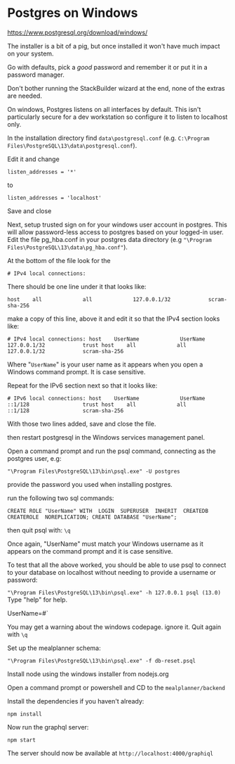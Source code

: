 # Postgres on Windows

https://www.postgresql.org/download/windows/

The installer is a bit of a pig, but once installed it won't have much impact on your system.

Go with defaults, pick a *good* password and remember it or put it in a password manager.

Don't bother running the StackBuilder wizard at the end, none of the extras are needed.

On windows, Postgres listens on all interfaces by default. This isn't particularly secure for a dev workstation so configure it to listen to localhost only.

In the installation directory find `data\postgresql.conf` (e.g. `C:\Program Files\PostgreSQL\13\data\postgresql.conf`).

Edit it and change

`listen_addresses = '*'`

to 

`listen_addresses = 'localhost'`

Save and close 

Next, setup trusted sign on for your windows user account in postgres. This will allow password-less access to postgres based on your logged-in user.  Edit the file pg_hba.conf in your postgres data directory (e.g `"\Program Files\PostgreSQL\13\data\pg_hba.conf"`).

At the bottom of the file look for the

`# IPv4 local connections:`

There should be one line under it that looks like:

`host    all             all             127.0.0.1/32            scram-sha-256`

make a copy of this line, above it and edit it so that the IPv4 section looks like:

`# IPv4 local connections:
host    UserName             UserName             127.0.0.1/32            trust
host    all             all             127.0.0.1/32            scram-sha-256`

Where "`UserName`" is your user name as it appears when you open a Windows command prompt. It is case sensitive.

Repeat for the IPv6 section next so that it looks like:

`# IPv6 local connections:
host    UserName             UserName             ::1/128                 trust
host    all             all             ::1/128                 scram-sha-256`

With those two lines added, save and close the file.

then restart postgresql in the Windows services management panel.

Open a command prompt and run the psql command, connecting as the postgres user, e.g:

`"\Program Files\PostgreSQL\13\bin\psql.exe" -U postgres`

provide the password you used when installing postgres.

run the following two sql commands:

`CREATE ROLE "UserName" WITH  LOGIN  SUPERUSER  INHERIT  CREATEDB  CREATEROLE  NOREPLICATION;
CREATE DATABASE "UserName";`

then quit psql with:
`\q`

Once again, "UserName" must match your Windows username as it appears on the command prompt and it is case sensitive.

To test that all the above worked, you should be able to use psql to connect to your database on localhost without needing to provide a username or password:

`"\Program Files\PostgreSQL\13\bin\psql.exe" -h 127.0.0.1
psql (13.0)`
Type "help" for help.

UserName=#`

You may get a warning about the windows codepage. ignore it. Quit again with `\q`

Set up the mealplanner schema:

`"\Program Files\PostgreSQL\13\bin\psql.exe" -f db-reset.psql`

Install node using the windows installer from nodejs.org

Open a command prompt or powershell and CD to the `mealplanner/backend`

Install the dependencies if you haven't already:

`npm install`

Now run the graphql server:

`npm start`

The server should now be available at `http://localhost:4000/graphiql`

